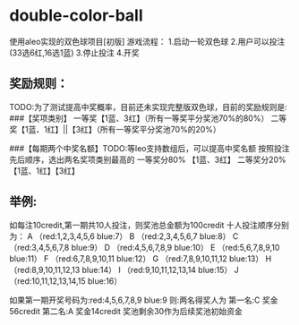 # double-color-ball
使用aleo实现的双色球项目[初版]
游戏流程：
1.启动一轮双色球
2.用户可以投注(33选6红,16选1蓝)
3.停止投注
4.开奖

## 奖励规则：
TODO:为了测试提高中奖概率，目前还未实现完整版双色球，目前的奖励规则是:
###【奖项类别】
一等奖【1蓝、3红】（所有一等奖平分奖池70%的80%）
二等奖【1蓝、1红】||【3红】（所有一等奖平分奖池70%的20%）

###【每期两个中奖名额】TODO:等leo支持数组后，可以提高中奖名额
按照投注先后顺序，选出两名奖项类别最高的
一等奖分80% 【1蓝、3红】
二等奖分20%  【1蓝、1红】【3红】

## 举例:
如每注10credit,第一期共10人投注，则奖池总金额为100credit
十人投注顺序分别为：
A （red:1,2,3,4,5,6 blue:7）
B （red:2,3,4,5,6,7 blue:8）
C （red:3,4,5,6,7,8 blue:9）
D （red:4,5,6,7,8,9 blue:10）
E （red:5,6,7,8,9,10 blue:11）
F （red:6,7,8,9,10,11 blue:12）
G （red:7,8,9,10,11,12 blue:13）
H （red:8,9,10,11,12,13 blue:14）
I （red:9,10,11,12,13,14 blue:15）
J （red:10,11,12,13,14,15 blue:16）

如果第一期开奖号码为:red:4,5,6,7,8,9 blue:9
则:两名得奖人为
第一名:C 奖金56credit
第二名:A 奖金14credit
奖池剩余30作为后续奖池初始资金


